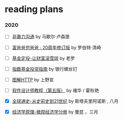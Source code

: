 # reading plans

### 2020

- [ ]  [非暴力沟通](https://book.douban.com/subject/30761952/)  by 马歇尔·卢森堡
 
- [ ]  [富爸爸穷爸爸 : 20周年修订版](https://book.douban.com/subject/27153484/)  by 罗伯特·清崎
  
- [ ]  [基金定投-让财富滚雪球](https://book.douban.com/subject/30364214/)  by 老罗

- [ ]  [指数基金投资指南](https://book.douban.com/subject/27204860/)  by 银行螺丝钉

- [ ]  [图解HTTP](https://book.douban.com/subject/25863515/)  by 上野宣

- [ ]  [软件设计师教程（第五版）](https://book.douban.com/subject/30354729/)  by 褚华 / 霍秋艳

- [x]  [全球通史-从史前史到21世纪](https://book.douban.com/subject/10583099/)  by 斯塔夫里阿诺斯 , 八月

- [x]  [经济学原理-微观经济学分册](https://book.douban.com/subject/26435630/)  by 曼昆 ，三月







